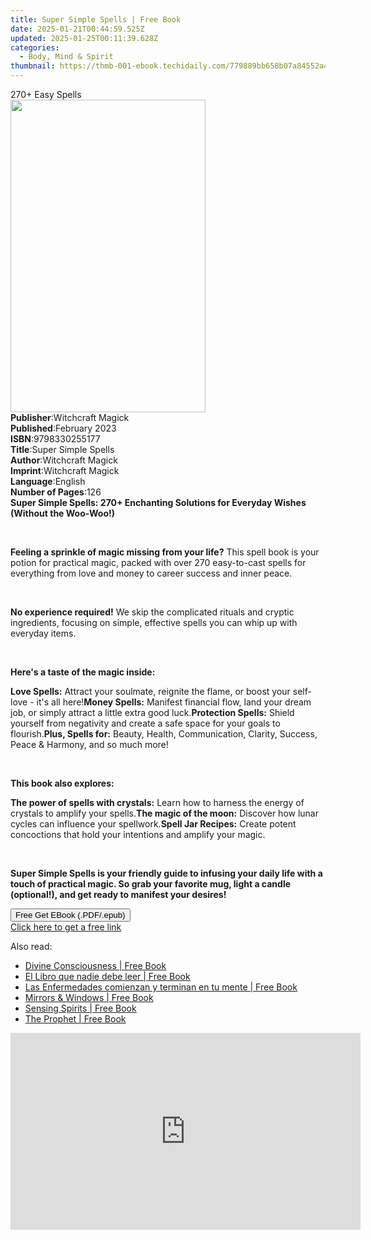 ```yaml
---
title: Super Simple Spells | Free Book
date: 2025-01-21T00:44:59.525Z
updated: 2025-01-25T00:11:39.628Z
categories:
  - Body, Mind & Spirit
thumbnail: https://thmb-001-ebook.techidaily.com/779889bb658b07a84552a452c7e1f014481c19007ae51c1204a4bf5ea18e46ec.jpg
---
```

<main id="book-container">
  <div class="flex flex-col">
    <div class="book-brief flex-1 py-6 px-4 sm:p-6 md:py-10 md:px-8">
      <!-- brief-->
      <div class="book-brief-main">270+ Easy Spells</div>
    </div>
    <div
      class="book-meta-info flex-1 grid gap-4 col-start-1 col-end-3 row-start-1 sm:mb-6 sm:grid-cols-4 lg:gap-6 lg:col-start-2 lg:row-end-6 lg:row-span-6 lg:mb-0"
    >
      <div
        class="book-meta-info-left place-content-center mt-4 p-4 text-sm leading-6 col-start-2 col-span-2 dark:text-slate-400"
      >
        <img
          class="w-full h-500 object-cover rounded-lg sm:h-255 sm:col-span-2 lg:col-span-full"
          src="https://img-001-ebook.techidaily.com/570b7d464550dd11bf25e7d3db4225063f74b6549a935654a1811579b97df041.jpg"
          alt=""
          width="312"
          height="500"
        />
      </div>
      <div
        class="book-meta-info-right mt-2 col-start-1 row-start-2 col-span-3 self-center"
      >
        <!-- meta data  -->
        <div class="flex flex-col px-4 md:px-8">
          <div class="flex-1">
            <strong>Publisher</strong>:<span class="px-2"
              >Witchcraft Magick</span
            >
          </div>
          <div class="flex-1">
            <strong>Published</strong>:<span class="px-2">February 2023</span>
          </div>
          <div class="flex-1">
            <strong>ISBN</strong>:<span class="px-2">9798330255177</span>
          </div>
          <div class="flex-1">
            <strong>Title</strong>:<span class="px-2">Super Simple Spells</span>
          </div>
          <div class="flex-1">
            <strong>Author</strong>:<span class="px-2">Witchcraft Magick</span>
          </div>
          <div class="flex-1">
            <strong>Imprint</strong>:<span class="px-2">Witchcraft Magick</span>
          </div>
          <div class="flex-1">
            <strong>Language</strong>:<span class="px-2">English</span>
          </div>
          <div class="flex-1">
            <strong>Number of Pages</strong>:<span class="px-2">126</span>
          </div>
        </div>
      </div>
    </div>
    <div class="book-description flex-1 py-6 px-4 sm:p-6 md:py-10 md:px-8">
      <div class="book-description-main">
        <div accordion-content="" id="description">
          <strong
            >Super Simple Spells: 270+ Enchanting Solutions for Everyday Wishes
            (Without the Woo-Woo!)</strong
          >
          <p><br /></p>
          <p>
            <strong>Feeling a sprinkle of magic missing from your life?</strong>
            This spell book is your potion for practical magic, packed with over
            270 easy-to-cast spells for everything from love and money to career
            success and inner peace.
          </p>
          <p><br /></p>
          <p>
            <strong>No experience required!</strong> We skip the complicated
            rituals and cryptic ingredients, focusing on simple, effective
            spells you can whip up with everyday items.
          </p>
          <p><br /></p>
          <p><strong>Here's a taste of the magic inside:</strong></p>
          <span contenteditable="false" class="ql-ui"></span
          ><strong>Love Spells:</strong> Attract your soulmate, reignite the
          flame, or boost your self-love - it's all here!<span
            contenteditable="false"
            class="ql-ui"
          ></span
          ><strong>Money Spells:</strong> Manifest financial flow, land your
          dream job, or simply attract a little extra good luck.<span
            contenteditable="false"
            class="ql-ui"
          ></span
          ><strong>Protection Spells:</strong> Shield yourself from negativity
          and create a safe space for your goals to flourish.<span
            contenteditable="false"
            class="ql-ui"
          ></span
          ><strong>Plus, Spells for:</strong> Beauty, Health, Communication,
          Clarity, Success, Peace &amp; Harmony, and so much more!
          <p><br /></p>
          <p><strong>This book also explores:</strong></p>
          <span contenteditable="false" class="ql-ui"></span
          ><strong>The power of spells with crystals:</strong> Learn how to
          harness the energy of crystals to amplify your spells.<span
            contenteditable="false"
            class="ql-ui"
          ></span
          ><strong>The magic of the moon:</strong> Discover how lunar cycles can
          influence your spellwork.<span
            contenteditable="false"
            class="ql-ui"
          ></span
          ><strong>Spell Jar Recipes:</strong> Create potent concoctions that
          hold your intentions and amplify your magic.
          <p><br /></p>
          <p>
            <strong
              >Super Simple Spells is your friendly guide to infusing your daily
              life with a touch of practical magic. So grab your favorite mug,
              light a candle (optional!), and get ready to manifest your
              desires!</strong
            >
          </p>
        </div>
        <div class="accordion-fader"></div>
      </div>
    </div>
    <div class="book-excerpts flex-1 py-6 px-4 sm:p-6 md:py-10 md:px-8"></div>
    <div
      class="book-about-author flex-1 py-6 px-4 sm:p-6 md:py-10 md:px-8"
    ></div>
    <div class="book-free-get flex-1 py-6 px-4 sm:p-6 md:py-10 md:px-8">
      <button
        id="btn-free-get"
        class="bg-blue-500 hover:bg-blue-700 text-white font-bold py-2 px-4 rounded"
      >
        Free Get EBook (.PDF/.epub)
      </button>
      <div id="countdown-display" class="px-2 text-lg mt-2"></div>
      <a
        id="free-link"
        class="hidden bg-blue-500 hover:bg-blue-700 text-white font-bold py-2 px-4 rounded"
        href="https://www.ebooks.com/en-us/book/211400028/super-simple-spells/witchcraft-magick/"
        target="_blank"
        >Click here to get a free link</a
      >
    </div>
    <script>
      let countdownTime = 0;
      let countdownInterval = null;
      document
        .getElementById('btn-free-get')
        .addEventListener('click', startCountdown);
      function startCountdown() {
        countdownTime = new Date().getTime() + 60000 * 3;
        countdownInterval = setInterval(updateCountdown, 1000);
        document.getElementById('btn-free-get').disabled = true;
        document
          .getElementById('btn-free-get')
          .classList.add('bg-gray-500', 'cursor-not-allowed');
      }
      function updateCountdown() {
        let currentTime = new Date().getTime();
        let timeLeft = countdownTime - currentTime;
        let secondsLeft = Math.floor(timeLeft / 1000);
        document.getElementById('countdown-display').innerHTML =
          `Remaining time: ${secondsLeft} seconds.`;
        if (secondsLeft <= 0) {
          clearInterval(countdownInterval);
          document.getElementById('btn-free-get').classList.add('hidden');
          document.getElementById('free-link').classList.remove('hidden');
          document.getElementById('countdown-display').innerHTML = '';
        }
      }
    </script>
  </div>
</main>

<ins class="adsbygoogle"
      style="display:block"
      data-ad-client="ca-pub-7571918770474297"
      data-ad-slot="8358498916"
      data-ad-format="auto"
      data-full-width-responsive="true"></ins>
    

<span class="atpl-alsoreadstyle">Also read:</span>
<div><ul>
<li><a href="https://novels-ebooks.techidaily.com/210100213-9781789044379-divine-consciousness/"><u>Divine Consciousness | Free Book</u></a></li>
<li><a href="https://novels-ebooks.techidaily.com/210099844-9786078756261-el-libro-que-nadie-debe-leer/"><u>El Libro que nadie debe leer | Free Book</u></a></li>
<li><a href="https://novels-ebooks.techidaily.com/210099835-9786078756193-las-enfermedades-comienzan-y-terminan-en-tu-mente/"><u>Las Enfermedades comienzan y terminan en tu mente | Free Book</u></a></li>
<li><a href="https://novels-ebooks.techidaily.com/210100621-9781641378581-mirrors-windows/"><u>Mirrors & Windows | Free Book</u></a></li>
<li><a href="https://novels-ebooks.techidaily.com/210099904-9780429672293-sensing-spirits/"><u>Sensing Spirits | Free Book</u></a></li>
<li><a href="https://novels-ebooks.techidaily.com/210100335-9781952982101-the-prophet/"><u>The Prophet | Free Book</u></a></li>
</ul></div>

<!-- affiliate ads begin -->
<iframe width="560" height="315" src="https://www.youtube.com/embed/3hS27nZVi9Y?si=_Zqj_l4a4XkPqT2S" title="YouTube video player" frameborder="0" allow="accelerometer; autoplay; clipboard-write; encrypted-media; gyroscope; picture-in-picture; web-share" referrerpolicy="strict-origin-when-cross-origin" allowfullscreen></iframe>
<!-- affiliate ads end -->

